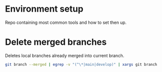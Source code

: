 # Environment setup
Repo containing most common tools and how to set then up.

# Delete merged branches
Deletes local branches already merged into current branch.

```sh
git branch --merged | egrep -v "(^\*|main|develop)" | xargs git branch -d
```
